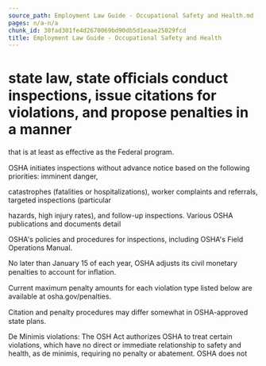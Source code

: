 ```yaml
---
source_path: Employment Law Guide - Occupational Safety and Health.md
pages: n/a-n/a
chunk_id: 30fad301fe4d2670069bd90db5d1eaae25029fcd
title: Employment Law Guide - Occupational Safety and Health
---
```

# state law, state oﬃcials conduct inspections, issue citations for violations, and propose penalties in a manner

that is at least as eﬀective as the Federal program.

OSHA initiates inspections without advance notice based on the following priorities: imminent danger,

catastrophes (fatalities or hospitalizations), worker complaints and referrals, targeted inspections (particular

hazards, high injury rates), and follow-up inspections. Various OSHA publications and documents detail

OSHA's policies and procedures for inspections, including OSHA's Field Operations Manual.

No later than January 15 of each year, OSHA adjusts its civil monetary penalties to account for inﬂation.

Current maximum penalty amounts for each violation type listed below are available at osha.gov/penalties.

Citation and penalty procedures may diﬀer somewhat in OSHA-approved state plans.

De Minimis violations: The OSH Act authorizes OSHA to treat certain violations, which have no direct or immediate relationship to safety and health, as de minimis, requiring no penalty or abatement. OSHA does not
